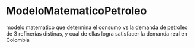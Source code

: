 # ModeloMatematicoPetroleo
modelo matematico que determina el consumo vs la demanda de petroleo de 3 refinerías distinas, y cual de ellas logra satisfacer la demanda real en Colombia
